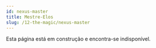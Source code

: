 ```yaml
---
id: nexus-master
title: Mestre-Elos
slug: /12-the-magic/nexus-master
---
```


Esta página está em construção e encontra-se indisponível.
